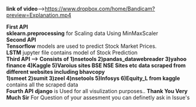 **link of video**-->https://www.dropbox.com/home/Bandicam?preview=Explanation.mp4

**First API**
<br>
**sklearn.preprocessing** for Scaling data Using MinMaxScaler 
<br>
**Second API**
<br>
**Tensorflow** models are used to predict Stock Market Prices.
<br>
**LSTM** jupyter file contains model of Stock Prediction
<br>
**Third API --> Consists of 1)nsetools 2)pandas_datawebreader 3)yahoo finance 4)Kaggle  5)Varoius sites BSE NSE Sites etc data scraped from different websites including bhavcopy**
<br>
**1)smeet 2)sumit 3)zeel 4)nsetools 5)Infosys 6)Equity_L from kaggle** contains all the scraped data 
<br>
**Fourth API** **django** is Used for all visulization purposes..
**Thank You Very Much Sir** For Question of your assesment you can definetly ask in Issue's
